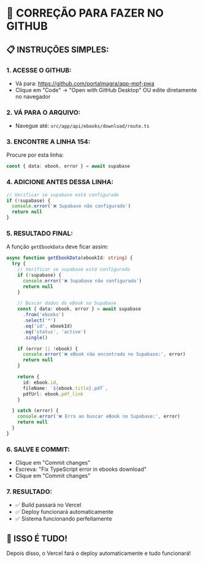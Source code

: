 # 🚀 CORREÇÃO PARA FAZER NO GITHUB

## 📋 INSTRUÇÕES SIMPLES:

### 1. **ACESSE O GITHUB:**
- Vá para: https://github.com/portalmagra/app-mpf-pwa
- Clique em "Code" → "Open with GitHub Desktop" OU edite diretamente no navegador

### 2. **VÁ PARA O ARQUIVO:**
- Navegue até: `src/app/api/ebooks/download/route.ts`

### 3. **ENCONTRE A LINHA 154:**
Procure por esta linha:
```typescript
const { data: ebook, error } = await supabase
```

### 4. **ADICIONE ANTES DESSA LINHA:**
```typescript
// Verificar se supabase está configurado
if (!supabase) {
  console.error('❌ Supabase não configurado')
  return null
}
```

### 5. **RESULTADO FINAL:**
A função `getEbookData` deve ficar assim:

```typescript
async function getEbookData(ebookId: string) {
  try {
    // Verificar se supabase está configurado
    if (!supabase) {
      console.error('❌ Supabase não configurado')
      return null
    }

    // Buscar dados do eBook no Supabase
    const { data: ebook, error } = await supabase
      .from('ebooks')
      .select('*')
      .eq('id', ebookId)
      .eq('status', 'active')
      .single()

    if (error || !ebook) {
      console.error('❌ eBook não encontrado no Supabase:', error)
      return null
    }

    return {
      id: ebook.id,
      fileName: `${ebook.title}.pdf`,
      pdfUrl: ebook.pdf_link
    }

  } catch (error) {
    console.error('❌ Erro ao buscar eBook no Supabase:', error)
    return null
  }
}
```

### 6. **SALVE E COMMIT:**
- Clique em "Commit changes"
- Escreva: "Fix TypeScript error in ebooks download"
- Clique em "Commit changes"

### 7. **RESULTADO:**
- ✅ Build passará no Vercel
- ✅ Deploy funcionará automaticamente
- ✅ Sistema funcionando perfeitamente

## 🎯 **ISSO É TUDO!**

Depois disso, o Vercel fará o deploy automaticamente e tudo funcionará!
